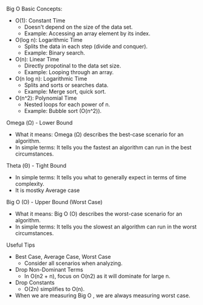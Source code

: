 Big O Basic Concepts:
- O(1): Constant Time
    - Doesn't depend on the size of the data set.
    - Example: Accessing an array element by its index.
- O(log n): Logarithmic Time
    - Splits the data in each step (divide and conquer).
    - Example: Binary search.
- O(n): Linear Time
    - Directly propotinal to the data set size.
    - Example: Looping through an array.
- O(n log n): Logarithmic Time
    - Splits and sorts or searches data.
    - Example: Merge sort, quick sort.
- O(n^2): Polynomial Time
    - Nested loops for each power of n.
    - Example: Bubble sort (O(n^2)).

Omega (Ω) - Lower Bound
- What it means: Omega (Ω) describes the best-case scenario for an algorithm.
- In simple terms: It tells you the fastest an algorithm can run in the best
circumstances.


Theta (Θ) - Tight Bound
- In simple terms: It tells you what to generally expect in terms of time complexity.
- It is mostky Average case


Big O (O) - Upper Bound (Worst Case)
- What it means: Big O (O) describes the worst-case scenario for an algorithm.
- In simple terms: It tells you the slowest an algorithm can run in the worst
circumstances.


Useful Tips
- Best Case, Average Case, Worst Case
    - Consider all scenarios when analyzing.
- Drop Non-Dominant Terms
    - In O(n2 + n), focus on O(n2) as it will dominate for large n.
- Drop Constants
    - O(2n) simplifies to O(n).
- When we are measuring Big O , we are always measuring worst case.